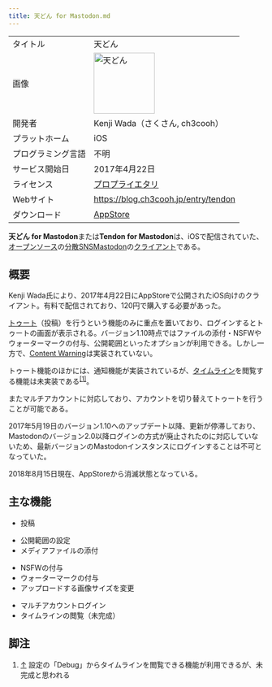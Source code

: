 ```yaml
---
title: 天どん for Mastodon.md
---
```

<div>

|                    |                                                                                                                                                                                                                                                                                 |
|--------------------|---------------------------------------------------------------------------------------------------------------------------------------------------------------------------------------------------------------------------------------------------------------------------------|
| タイトル           | 天どん                                                                                                                                                                                                                                                                          |
| 画像               | [<img src="/images/thumb/8/8b/Tendon.jpg/120px-Tendon.jpg" srcset="/images/thumb/8/8b/Tendon.jpg/180px-Tendon.jpg 1.5x, /images/thumb/8/8b/Tendon.jpg/240px-Tendon.jpg 2x" width="120" height="120" alt="天どん" />](/%E3%83%95%E3%82%A1%E3%82%A4%E3%83%AB:Tendon.jpg "天どん") |
| 開発者             | Kenji Wada（さくさん, ch3cooh）                                                                                                                                                                                                                                                 |
| プラットホーム     | iOS                                                                                                                                                                                                                                                                             |
| プログラミング言語 | 不明                                                                                                                                                                                                                                                                            |
| サービス開始日     | 2017年4月22日                                                                                                                                                                                                                                                                   |
| ライセンス         | [プロプライエタリ](/%E3%83%97%E3%83%AD%E3%83%97%E3%83%A9%E3%82%A4%E3%82%A8%E3%82%BF%E3%83%AA "プロプライエタリ")                                                                                                                                                                |
| Webサイト          | <a href="https://blog.ch3cooh.jp/entry/tendon" rel="nofollow">https://blog.ch3cooh.jp/entry/tendon</a>                                                                                                                                                                          |
| ダウンロード       | <a href="https://itunes.apple.com/jp/app/%E5%A4%A9%E3%81%A9%E3%82%93-for-mastodon/id1227343335?mt=8&amp;uo=4&amp;at=10l8JW&amp;ct=hatenablog" rel="nofollow">AppStore</a>                                                                                                       |

  
**天どん for Mastodon**または**Tendon for Mastodon**は、iOSで配信されていた、[オープンソース](/%E3%82%AA%E3%83%BC%E3%83%97%E3%83%B3%E3%82%BD%E3%83%BC%E3%82%B9 "オープンソース")の[分散SNS](/%E5%88%86%E6%95%A3SNS "分散SNS")[Mastodon](/Mastodon "Mastodon")の[クライアント](/%E3%82%AF%E3%83%A9%E3%82%A4%E3%82%A2%E3%83%B3%E3%83%88 "クライアント")である。

## 概要

Kenji Wada氏により、2017年4月22日にAppStoreで公開されたiOS向けのクライアント。有料で配信されており、120円で購入する必要があった。

[トゥート](/%E3%83%88%E3%82%A5%E3%83%BC%E3%83%88 "トゥート")（投稿）を行うという機能のみに重点を置いており、ログインするとトゥートの画面が表示される。バージョン1.10時点ではファイルの添付・NSFWやウォーターマークの付与、公開範囲といったオプションが利用できる。しかし一方で、[Content Warning](/Content_Warning "Content Warning")は実装されていない。

トゥート機能のほかには、通知機能が実装されているが、[タイムライン](/%E3%82%BF%E3%82%A4%E3%83%A0%E3%83%A9%E3%82%A4%E3%83%B3 "タイムライン")を閲覧する機能は未実装である<sup>[\[1\]](#cite_note-1)</sup>。

またマルチアカウントに対応しており、アカウントを切り替えてトゥートを行うことが可能である。

2017年5月19日のバージョン1.10へのアップデート以降、更新が停滞しており、Mastodonのバージョン2.0以降ログインの方式が廃止されたのに対応していないため、最新バージョンのMastodonインスタンスにログインすることは不可となっていた。

2018年8月15日現在、AppStoreから消滅状態となっている。

## 主な機能

-   投稿

<!-- -->

-   公開範囲の設定
-   メディアファイルの添付

<!-- -->

-   NSFWの付与
-   ウォーターマークの付与
-   アップロードする画像サイズを変更

<!-- -->

-   マルチアカウントログイン
-   タイムラインの閲覧（未完成）

## 脚注

<div>

1.  [↑](#cite_ref-1) 設定の「Debug」からタイムラインを閲覧できる機能が利用できるが、未完成と思われる

</div>

</div>
